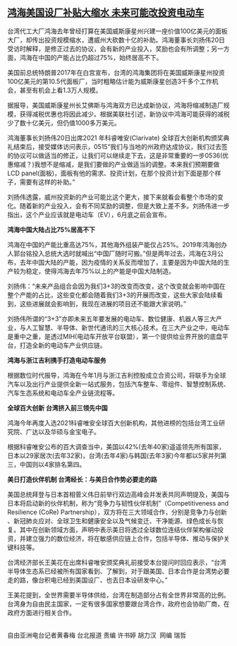 <!--1618911660000-->
[鸿海美国设厂补贴大缩水 未来可能改投资电动车](https://www.rfa.org/mandarin/yataibaodao/gangtai/hcm0420a-04202021054014.html)
------

<p>台湾代工大厂鸿海去年曾经打算在美国威斯康星州兴建一座价值100亿美元的面板大厂，却传出投资规模缩水，遭威州大砍数十亿的补助。鸿海董事长刘扬伟20日受访时解释，是修正过去的协议，会有新的产业投入，奖励也会有所调整；另一方面，鸿海在中国的产能占比仍超过75%，始终居高不下。</p><p>美国前总统特朗普2017年在白宫宣布，台湾的鸿海集团将在美国威斯康星州投资100亿美元的第10.5代面板厂，当时粗略估计能为威斯康星创造3千多个工作机会，甚至有机会上看1.3万人规模。</p><p>据报导，美国威斯康星州长艾佛斯与鸿海双方已达成新协议，鸿海将缩减制造厂规模，获得减税优惠也将因此减少。根据美联社引述，新协议中鸿海可能获得的减税少了数十亿美元，但仍值1000多万美元。</p><p>鸿海董事长刘扬伟20日出席2021 年科睿唯安(Clarivate) 全球百大创新机构颁奖典礼结束后，接受媒体访问表示，0515“我们与当地的州政府达成协议，我们过去签的协议可以做适当的修正，让我们可以继续走下去，这是非常重要的一步0536(优惠缩减？)我想不是缩减，是我们要做的产业做适当的调整。本来我们预期要做LCD panel(面板)，面板有他的需求、投资计划，在那个投资计划下面是那个样子，需要有这样的补助。”</p><p>刘扬伟透露，威州投资新的产业可能比这个更大，接下来就看会看整个市场的变化。随着新的产业投入，会有不同奖励的调整，但是大致上差不多。刘扬伟进一步指出，这个产业应该就是电动车（EV），6月底之前会宣布。</p><p><strong>鸿海中国大陆占比75%居高不下</strong></p><p>鸿海在中国的产能比重高达75%，其他海外组装产能仅占25%。2019年鸿海创办人郭台铭投入总统大选时就喊出“中国厂随时可搬。”但是两年过去，鸿海在3月公布，去年中国大陆的产能，因为疫情的关系反而增加了，主要是因为中国大陆的生产较为稳定，使得鸿海去年75%以上的产能是中国大陆制造。</p><p>刘扬伟：“未来产品组合会因为我们3+3的改变而改变，这个改变就会影响中国在整个产能的占比，这些变化都会随着我们3+3的开展而改变，这些大家会陆续看到，这些进展就会影响到，我现在进展的项目还不能跟大家说明。”</p><p>刘扬伟所谓的“3+3”亦即未来五年要发展的电动车、数位健康、机器人等三大产业，与人工智慧、半导体、新世代通讯的三大核心技术。在三大产业之中，电动车是重中之重，是透过MIH(电动车开放平台联盟），第一个提供给业界开放的底盘平台，打造全新的电动车产业供应链。</p><p><strong>鸿海与浙江吉利携手打造电动车服务</strong></p><p>根据数位时代报导，鸿海在今年1月与浙江吉利控股成立合资公司，将联手为全球汽车以及出行产业提供全新一站式服务，包括汽车整车、零组件、智慧控制系统、汽车生态系统和电动车全产业链流程等。</p><p><strong>全球百大创新 台湾挤入前三领先中国</strong></p><p>鸿海今年再度入选2021科睿唯安全球百大创新机构，其他进榜的包括台湾工业研究院、广达以及华硕与金宝电子。</p><p>根据科睿唯安公布的百大调查当中，美国以42%(去年40家)遥遥领先所有国家，日本以29家居次(去年32家)，台湾(去年4家)与韩国(去年3家)今年都以5家并列第三，中国则以4家排名第四。</p><p><strong>美日打造伙伴机制 台湾经长：与美日合作势必要走的路</strong></p><p>美国总统拜登与日本首相菅义伟日前举行双边高峰会并发表共同声明提及，美国与日本将启动新的伙伴机制，称为“竞争力与韧性伙伴机制”（Competitiveness and Resilience (CoRe) Partnership），双方将在三大领域合作，分别是竞争力与创新<br/>、新冠肺炎应对、全球卫生和健康安全以及气候变迁、干净能源、绿色成长与恢复。其中在创新领域方面，声明中表示美日将透过全球数位连结伙伴架构催动投资，并建立强力的数位经济，将在敏感供应链上合作，包括半导体、推动与保护关键科技等。</p><p>台湾经济部长王美花在出席科睿唯安颁奖典礼前接受本台提问时回应表示，“台湾半导体生态系已经被所有国家看到、了解到，对于跟美国、日本合作是台湾势必要走的路，像台积电已经到美国设厂、也去日本设研发中心。”</p><p>王美花提到，全世界需要半导体供给，台湾在制造部分占有全世界非常高的比例。台湾身为自由民主国家，一定有很多国家想要跟台湾合作，政府也会协助厂商，在政府方面进行相关合作。</p><p><br/>自由亚洲电台记者黄春梅 台北报道 责编 许书婷 胡力汉  网编 瑞哲</p>
